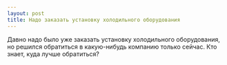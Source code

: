 ```yaml
---
layout: post 
title: Надо заказать установку холодильного оборудования 
--- 
```

Давно надо было уже заказать установку холодильного оборудования, но решился обратиться в какую-нибудь компанию только сейчас. Кто знает, куда лучше обратиться?
